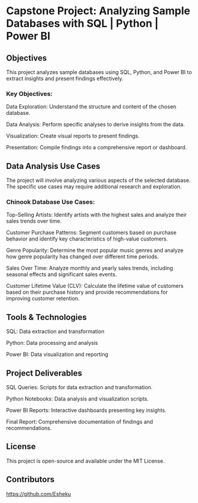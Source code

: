 # Capstone Project: Analyzing Sample Databases with SQL | Python | Power BI
## Objectives

This project analyzes sample databases using SQL, Python, and Power BI to extract insights and present findings effectively.

### Key Objectives:

Data Exploration: Understand the structure and content of the chosen database.

Data Analysis: Perform specific analyses to derive insights from the data.

Visualization: Create visual reports to present findings.

Presentation: Compile findings into a comprehensive report or dashboard.

## Data Analysis Use Cases

The project will involve analyzing various aspects of the selected database. The specific use cases may require additional research and exploration.

### Chinook Database Use Cases:

Top-Selling Artists: Identify artists with the highest sales and analyze their sales trends over time.

Customer Purchase Patterns: Segment customers based on purchase behavior and identify key characteristics of high-value customers.

Genre Popularity: Determine the most popular music genres and analyze how genre popularity has changed over different time periods.

Sales Over Time: Analyze monthly and yearly sales trends, including seasonal effects and significant sales events.

Customer Lifetime Value (CLV): Calculate the lifetime value of customers based on their purchase history and provide recommendations for improving customer retention.

## Tools & Technologies

SQL: Data extraction and transformation

Python: Data processing and analysis

Power BI: Data visualization and reporting

## Project Deliverables

SQL Queries: Scripts for data extraction and transformation.

Python Notebooks: Data analysis and visualization scripts.

Power BI Reports: Interactive dashboards presenting key insights.

Final Report: Comprehensive documentation of findings and recommendations.

## License

This project is open-source and available under the MIT License.

## Contributors

https://github.com/Esheku
